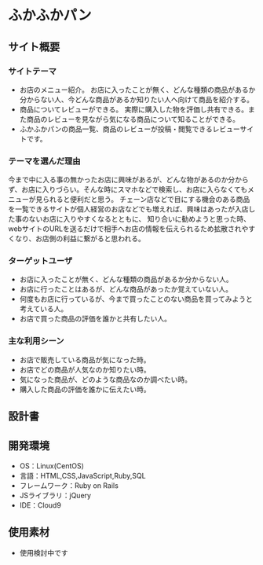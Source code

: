 # ふかふかパン

## サイト概要

### サイトテーマ
* お店のメニュー紹介。
お店に入ったことが無く、どんな種類の商品があるか分からない人、今どんな商品があるか知りたい人へ向けて商品を紹介する。
* 商品についてレビューができる。
実際に購入した物を評価し共有できる。また商品のレビューを見ながら気になる商品について知ることができる。
* ふかふかパンの商品一覧、商品のレビューが投稿・閲覧できるレビューサイトです。

### テーマを選んだ理由
今まで中に入る事の無かったお店に興味があるが、どんな物があるのか分からず、お店に入りづらい。そんな時にスマホなどで検索し、お店に入らなくてもメニューが見られると便利だと思う。
チェーン店などで目にする機会のある商品を一覧できるサイトが個人経営のお店などでも増えれば、興味はあったが入店した事のないお店に入りやすくなるとともに、
知り合いに勧めようと思った時、webサイトのURLを送るだけで相手へお店の情報を伝えられるため拡散されやすくなり、お店側の利益に繋がると思われる。

### ターゲットユーザ
* お店に入ったことが無く、どんな種類の商品があるか分からない人。
* お店に行ったことはあるが、どんな商品があったか覚えていない人。
* 何度もお店に行っているが、今まで買ったことのない商品を買ってみようと考えている人。
* お店で買った商品の評価を誰かと共有したい人。

### 主な利用シーン
* お店で販売している商品が気になった時。
* お店でどの商品が人気なのか知りたい時。
* 気になった商品が、どのような商品なのか調べたい時。
* 購入した商品の評価を誰かに伝えたい時。

## 設計書

## 開発環境
- OS：Linux(CentOS)
- 言語：HTML,CSS,JavaScript,Ruby,SQL
- フレームワーク：Ruby on Rails
- JSライブラリ：jQuery
- IDE：Cloud9

## 使用素材
- 使用検討中です